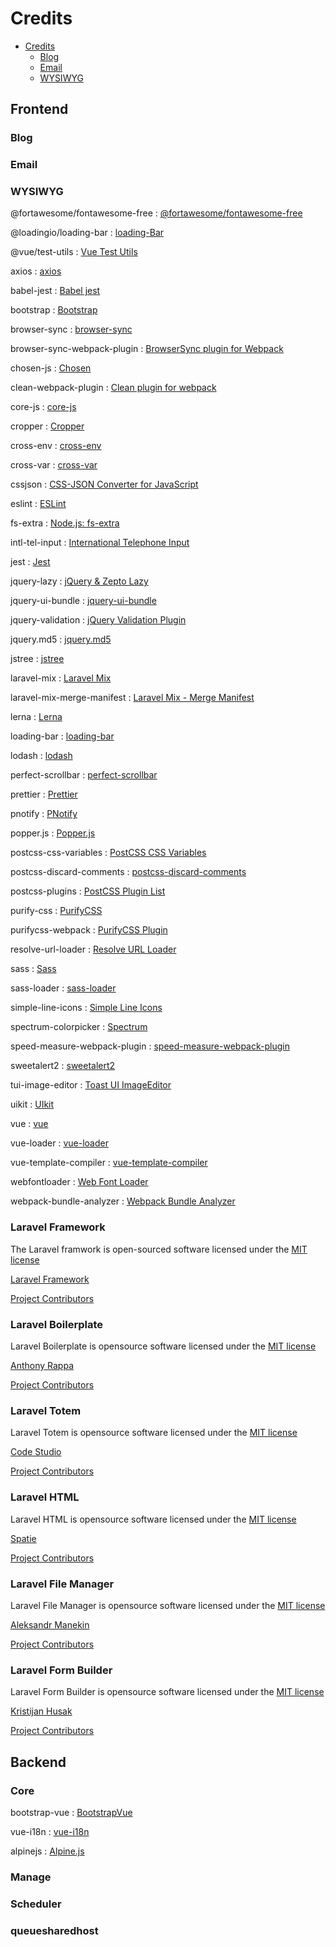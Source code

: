 # Credits

- [Credits](#credits)
  - [Blog](#blog)
  - [Email](#email)
  - [WYSIWYG](#wysiwyg)

## Frontend

### Blog

### Email

### WYSIWYG

@fortawesome/fontawesome-free : [@fortawesome/fontawesome-free](https://www.npmjs.com/package/@fortawesome/fontawesome-free)

@loadingio/loading-bar : [loading-Bar](https://www.npmjs.com/package/@loadingio/loading-bar)

@vue/test-utils : [Vue Test Utils](https://www.npmjs.com/package/@vue/test-utils)

axios : [axios](https://www.npmjs.com/package/axios)

babel-jest : [Babel jest](https://www.npmjs.com/package/babel-jest)

bootstrap : [Bootstrap](https://www.npmjs.com/package/bootstrap)

browser-sync : [browser-sync](https://www.npmjs.com/package/browser-sync)

browser-sync-webpack-plugin : [BrowserSync plugin for Webpack](https://www.npmjs.com/package/browser-sync-webpack-plugin)

chosen-js : [Chosen](https://www.npmjs.com/package/chosen-js)

clean-webpack-plugin : [Clean plugin for webpack](https://www.npmjs.com/package/clean-webpack-plugin)

core-js : [core-js](https://www.npmjs.com/package/core-js)

cropper : [Cropper](https://www.npmjs.com/package/cropper)

cross-env : [cross-env](https://www.npmjs.com/package/cross-env)

cross-var : [cross-var](https://www.npmjs.com/package/cross-var)

cssjson : [CSS-JSON Converter for JavaScript](https://www.npmjs.com/package/cssjson)

eslint : [ESLint](https://www.npmjs.com/package/eslint0)

fs-extra : [Node.js: fs-extra](https://www.npmjs.com/package/fs-extra)

intl-tel-input : [International Telephone Input](https://www.npmjs.com/package/intl-tel-input)

jest : [Jest](https://www.npmjs.com/package/jest)

jquery-lazy : [jQuery & Zepto Lazy](https://www.npmjs.com/package/jquery-lazy)

jquery-ui-bundle : [jquery-ui-bundle](https://www.npmjs.com/package/jquery-ui-bundle)

jquery-validation : [jQuery Validation Plugin](https://www.npmjs.com/package/jquery-validation)

jquery.md5 : [jquery.md5](https://www.npmjs.com/package/jquery.md5)

jstree : [jstree](https://www.npmjs.com/package/jstree)

laravel-mix : [Laravel Mix](https://www.npmjs.com/package/laravel-mix)

laravel-mix-merge-manifest : [Laravel Mix - Merge Manifest](https://www.npmjs.com/package/laravel-mix-merge-manifest)

lerna : [Lerna](https://www.npmjs.com/package/lerna)

loading-bar : [loading-bar](https://www.npmjs.com/package/loading-bar)

lodash : [lodash](https://www.npmjs.com/package/lodash)

perfect-scrollbar : [perfect-scrollbar](https://www.npmjs.com/package/perfect-scrollbar)

prettier : [Prettier](https://www.npmjs.com/package/prettier)

pnotify : [PNotify](https://www.npmjs.com/package/pnotify)

popper.js : [Popper.js](https://www.npmjs.com/package/popper.js)

postcss-css-variables : [PostCSS CSS Variables](https://www.npmjs.com/package/postcss-css-variables)

postcss-discard-comments : [postcss-discard-comments](https://www.npmjs.com/package/postcss-discard-comments)

postcss-plugins : [PostCSS Plugin List](https://www.npmjs.com/package/postcss-plugins)

purify-css : [PurifyCSS](https://www.npmjs.com/package/purify-css)

purifycss-webpack : [PurifyCSS Plugin](https://www.npmjs.com/package/purifycss-webpack)

resolve-url-loader : [Resolve URL Loader](https://www.npmjs.com/package/resolve-url-loader)

sass : [Sass](https://www.npmjs.com/package/sass)

sass-loader : [sass-loader](https://www.npmjs.com/package/sass-loader)

simple-line-icons : [Simple Line Icons](https://www.npmjs.com/package/simple-line-icons)

spectrum-colorpicker : [Spectrum](https://www.npmjs.com/package/spectrum-colorpicker)

speed-measure-webpack-plugin : [speed-measure-webpack-plugin](https://www.npmjs.com/package/speed-measure-webpack-plugin)

sweetalert2 : [sweetalert2](https://www.npmjs.com/package/sweetalert2)

tui-image-editor : [Toast UI ImageEditor](https://www.npmjs.com/package/tui-image-editor)

uikit : [UIkit](https://www.npmjs.com/package/uikit)

vue : [vue](https://www.npmjs.com/package/vue)

vue-loader : [vue-loader](https://www.npmjs.com/package/vue-loader)

vue-template-compiler : [vue-template-compiler](https://www.npmjs.com/package/vue-template-compiler)

webfontloader : [Web Font Loader](https://www.npmjs.com/package/webfontloader)

webpack-bundle-analyzer : [Webpack Bundle Analyzer](https://www.npmjs.com/package/webpack-bundle-analyzer)


### Laravel Framework

The Laravel framwork is open-sourced software licensed under the [MIT license](https://opensource.org/licenses/MIT)

[Laravel Framework](https://laravel.com/)

[Project Contributors](https://github.com/laravel/framework/graphs/contributors)



### Laravel Boilerplate

Laravel Boilerplate is opensource software licensed under the [MIT license](http://anthony.mit-license.org)

[Anthony Rappa](https://rappasoft.com/)

[Project Contributors](https://github.com/rappasoft/laravel-boilerplate/graphs/contributors)



### Laravel Totem

Laravel Totem is opensource software licensed under the [MIT license](https://github.com/codestudiohq/laravel-totem/blob/8.0/LICENSE)

[Code Studio](http://codestudio.us/)

[Project Contributors](https://github.com/codestudiohq/laravel-totem/graphs/contributors)


### Laravel HTML

Laravel HTML is opensource software licensed under the [MIT license](https://github.com/spatie/laravel-html/blob/master/LICENSE.md)

[Spatie](https://spatie.be/open-source)

[Project Contributors](https://github.com/spatie/laravel-html/graphs/contributors)


### Laravel File Manager

Laravel File Manager is opensource software licensed under the [MIT license](https://github.com/spatie/laravel-html/blob/master/LICENSE.md)

[Aleksandr Manekin](https://webmai.ru/projects/file-manager)

[Project Contributors](https://github.com/alexusmai/laravel-file-manager/graphs/contributors)


### Laravel Form Builder

Laravel Form Builder is opensource software licensed under the [MIT license](https://github.com/kristijanhusak/laravel-form-builder/blob/master/LICENSE)

[Kristijan Husak](https://www.kristijanhusak.com/)

[Project Contributors](https://github.com/kristijanhusak/laravel-form-builder/graphs/contributors)



## Backend

### Core

bootstrap-vue : [BootstrapVue](https://www.npmjs.com/package/bootstrap-vue)

vue-i18n : [vue-i18n](https://www.npmjs.com/package/vue-i18n)

alpinejs : [Alpine.js](https://www.npmjs.com/package/alpinejs)


### Manage

### Scheduler

### queuesharedhost















